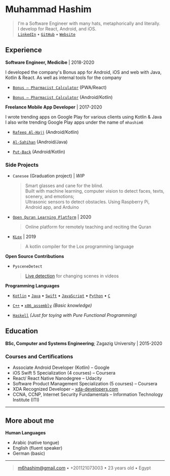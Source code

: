 # Muhammad Hashim

> I'm a Software Engineer with many hats, metaphorically and literally. \
>  I develop for React, Android, and iOS. \
>  [`LinkedIn`](https://www.linkedin.com/in/mhashim6/) • [`GitHub`](https://github.com/mhashim6) • [`Website`](http://mhashim6.me)


## Experience

**Software Engineer, Medicibe** | 2018-2020

I developed the company's Bonus app for Android, iOS and web with Java, Kotlin & React. As well as internal tools for the company

- [`Bonus – Pharmacist Calculator`](https://bonus.medicibe.com/) (PWA/React)

- [`Bonus – Pharmacist Calculator`](https://play.google.com/store/apps/details?id=com.medicibe.bonus) (Android/Kotlin)

**Freelance Mobile App Developer** | 2017-2020

I wrote trending apps on Google Play for various clients using Kotlin & Java \
I also write trending Google Play apps under the name of `mhashim6`

- [`Rafeeq Al-Hajj`](https://play.google.com/store/apps/details?id=com.kaf.hajjcompanion) (Android/Kotlin)

- [`Al-Sahihan`](https://play.google.com/store/apps/details?id=mhashim6.android.thetwoauthentics) (Android/Java)

- [`Put-Back`](https://play.google.com/store/apps/details?id=mhashim6.android.putback) (Android/Kotlin)

### Side Projects

- `Canesee` (Graduation project) | _WIP_

  > Smart glasses and cane for the blind. \
  >  Built with machine learning, computer vision to detect faces, texts, scenery, and emotions; \
  > Ultrasonic sensors to detect obstacles.
  > Using Raspberry Pi, Android app, and Arduino

- [`Open Quran Learning Platform`](https://github.com/Open-Quran-Learning) | 2020

  > Online platform for remotely teaching and reciting the Quran

- [`KLox`](https://github.com/mhashim6/klox) | 2019

  > A kotlin compiler for the Lox programming language

<div style="page-break-after: always;"></div>

**Open Source Contributions**

- `PysceneDetect`

  > [Live detection](https://github.com/Breakthrough/PySceneDetect/pull/151) for changing scenes in videos

**Programming Languages**

- [`Kotlin`](https://github.com/mhashim6?tab=repositories&language=kotlin) • [`Java`](https://github.com/mhashim6?tab=repositories&language=java) • [`Swift`](https://github.com/mhashim6?tab=repositories&language=swift) • [`JavaScript`](https://github.com/mhashim6?tab=repositories&language=javascript) • [`Python`](https://github.com/mhashim6?tab=repositories&language=python) • [`C`](https://github.com/mhashim6?tab=repositories&language=c)

- [`C++`](https://github.com/mhashim6?tab=repositories&language=c%2B%2B) • [`x86_assembly`](https://github.com/mhashim6?tab=repositories&language=assembly) _(Basic knowledge)_

- [`Haskell`](https://github.com/mhashim6?tab=repositories&language=haskell) _(Just for toying with Pure Functional Programming)_

## Education

**BSc, Computer and Systems Engineering**; Zagazig University | 2015-2020

### Courses and Certifications

- Associate Android Developer (Kotlin) – Google
- iOS Swift 5 Specialization (4 courses) – Coursera
- React/ React Native Nanodegree – Udacity
- Software Product Management Specialization (5 courses) – Coursera
- XDA Recognized Developer – [xda-developers.com](xda-developers.com)
- CCNA, CCNP, Internet Security Fundamentals – Information Technology Institute (ITI)

---

## More about me

**Human Languages**

- Arabic (native tongue)
- English (fluent speaker)
- German (basic)

---

> <m6hashim@gmail.com> • +201121073003 • 23 years old • Egypt
